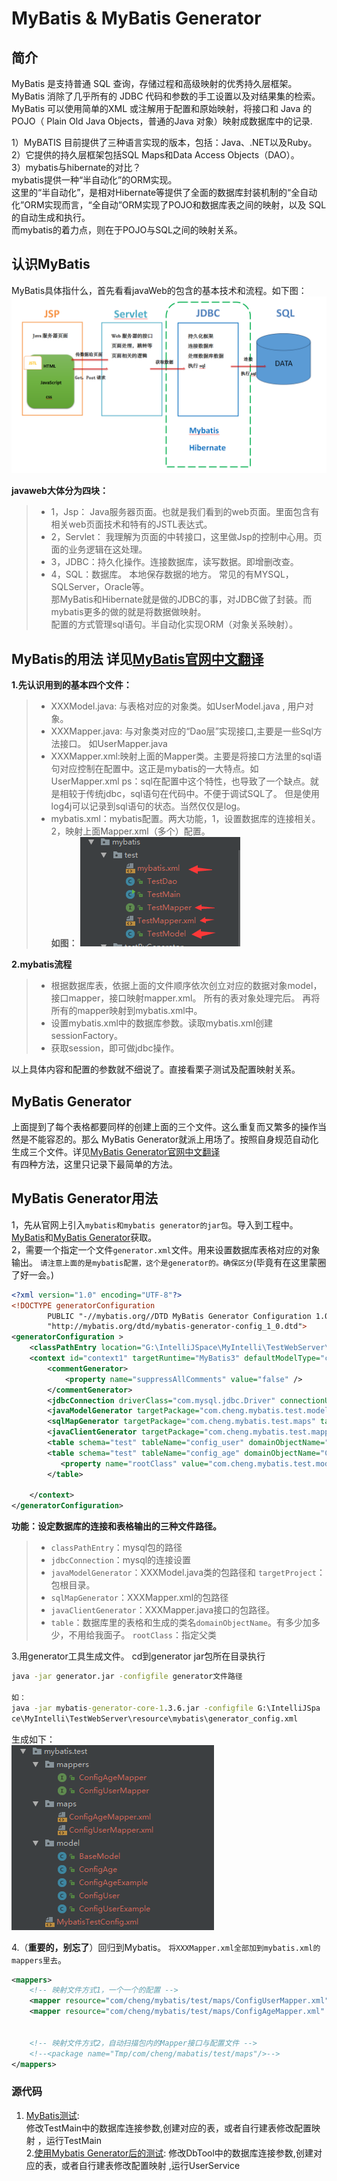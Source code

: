 [MyBatis Generator官网中文翻译]:http://mbg.cndocs.ml/index.html
[MyBatis Generator]:https://github.com/mybatis/generator/releases

[MyBatis官网中文翻译]:http://www.mybatis.org/mybatis-3/zh/index.html
[MyBatis]:https://github.com/mybatis/mybatis-3/releases

[MyBatis example]:https://www.cnblogs.com/kevin1990/p/6231122.html

[MyBatis Generator 参数说明]:http://blog.csdn.net/testcs_dn/article/details/77881776

[javaweb]:../image/mybatis/javaweb.png
[mybatis四个文件]:../image/mybatis/mybatis文件.png
[generator后文件结构]:../image/mybatis/generator后文件结构.png

# MyBatis &  MyBatis Generator 

## 简介
MyBatis 是支持普通 SQL 查询，存储过程和高级映射的优秀持久层框架。 MyBatis 消除了几乎所有的 JDBC 代码和参数的手工设置以及对结果集的检索。 MyBatis 可以使用简单的XML 或注解用于配置和原始映射，将接口和 Java 的 POJO（ Plain Old Java Objects，普通的Java 对象）映射成数据库中的记录.

  1）MyBATIS 目前提供了三种语言实现的版本，包括：Java、.NET以及Ruby。  
  2）它提供的持久层框架包括SQL Maps和Data Access Objects（DAO）。  
  3）mybatis与hibernate的对比？  
   mybatis提供一种“半自动化”的ORM实现。  
   这里的“半自动化”，是相对Hibernate等提供了全面的数据库封装机制的“全自动化”ORM实现而言，“全自动”ORM实现了POJO和数据库表之间的映射，以及 SQL 的自动生成和执行。  
   而mybatis的着力点，则在于POJO与SQL之间的映射关系。
    
## 认识MyBatis
 MyBatis具体指什么，首先看看javaWeb的包含的基本技术和流程。如下图：
 ![javaweb]
 
 **javaweb大体分为四块：**  
>* 1，Jsp： Java服务器页面。也就是我们看到的web页面。里面包含有相关web页面技术和特有的JSTL表达式。
>* 2，Servlet： 我理解为页面的中转接口，这里做Jsp的控制中心用。页面的业务逻辑在这处理。
>* 3，JDBC：持久化操作。连接数据库，读写数据。即增删改查。
>* 4，SQL：数据库。 本地保存数据的地方。 常见的有MYSQL，SQLServer，Oracle等。  
 那MyBatis和Hibernate就是做的JDBC的事，对JDBC做了封装。而mybatis更多的做的就是将数据做映射。  
 配置的方式管理sql语句。半自动化实现ORM（对象关系映射）。
 
 ## MyBatis的用法 详见[MyBatis官网中文翻译]
 **1.先认识用到的基本四个文件：**   
>* XXXModel.java: 与表格对应的对象类。如UserModel.java , 用户对象。
>* XXXMapper.java: 与对象类对应的“Dao层”实现接口,主要是一些Sql方法接口。 如UserMapper.java
>* XXXMapper.xml:映射上面的Mapper类。主要是将接口方法里的sql语句对应控制在配置中。这正是mybatis的一大特点。如UserMapper.xml
               ps：sql在配置中这个特性，也导致了一个缺点。就是相较于传统jdbc，sql语句在代码中。不便于调试SQL了。
                  但是使用log4j可以记录到sql语句的状态。当然仅仅是log。
>* mybatis.xml：mybatis配置。两大功能，1，设置数据库的连接相关。 2，映射上面Mapper.xml（多个）配置。  
**如图：**
   ![mybatis四个文件]
 
 **2.mybatis流程**  
>* 根据数据库表，依据上面的文件顺序依次创立对应的数据对象model，接口mapper，接口映射mapper.xml。
      所有的表对象处理完后。 再将所有的mapper映射到mybatis.xml中。
>* 设置mybatis.xml中的数据库参数。读取mybatis.xml创建sessionFactory。
>* 获取session，即可做jdbc操作。
    
以上具体内容和配置的参数就不细说了。直接看栗子测试及配置映射关系。
    
 ## MyBatis Generator
 上面提到了每个表格都要同样的创建上面的三个文件。这么重复而又繁多的操作当然是不能容忍的。那么
 MyBatis Generator就派上用场了。按照自身规范自动化生成三个文件。详见[MyBatis Generator官网中文翻译]  
 有四种方法，这里只记录下最简单的方法。
 
 ## MyBatis Generator用法
1，先从官网上引入`mybatis和mybatis generator的jar包`。导入到工程中。[MyBatis]和[MyBatis Generator]获取。  
2，需要一个指定一个文件`generator.xml`文件。用来设置数据库表格对应的对象输出。 `请注意上面的是mybatis配置，这个是generator的。确保区分`(毕竟有在这里蒙圈了好一会。)  
```xml
<?xml version="1.0" encoding="UTF-8"?>
<!DOCTYPE generatorConfiguration
        PUBLIC "-//mybatis.org//DTD MyBatis Generator Configuration 1.0//EN"
        "http://mybatis.org/dtd/mybatis-generator-config_1_0.dtd">
<generatorConfiguration >
    <classPathEntry location="G:\IntelliJSpace\MyIntelli\TestWebServer\web\WEB-INF\lib\mysql-connector-java-5.1.17.jar" />
    <context id="context1" targetRuntime="MyBatis3" defaultModelType="conditional">
        <commentGenerator>
            <property name="suppressAllComments" value="false" />
        </commentGenerator>
        <jdbcConnection driverClass="com.mysql.jdbc.Driver" connectionURL="jdbc:mysql://localhost:3306/test" userId="root" password="dcldcl" />
        <javaModelGenerator targetPackage="com.cheng.mybatis.test.model" targetProject="../../../Tmp" />
        <sqlMapGenerator targetPackage="com.cheng.mybatis.test.maps" targetProject="../../../Tmp" />
        <javaClientGenerator targetPackage="com.cheng.mybatis.test.mappers" targetProject="../../../Tmp" type="XMLMAPPER" />
        <table schema="test" tableName="config_user" domainObjectName="ConfigUser"/>
        <table schema="test" tableName="config_age" domainObjectName="ConfigAge">
           <property name="rootClass" value="com.cheng.mybatis.test.model.BaseModel" />
        </table>

    </context>
</generatorConfiguration>
```
**功能：设定数据库的连接和表格输出的三种文件路径。**
>* `classPathEntry`：mysql包的路径
>* `jdbcConnection`：mysql的连接设置
>* `javaModelGenerator`：XXXModel.java类的包路径和       `targetProject`：包根目录。
>* `sqlMapGenerator`：XXXMapper.xml的包路径
>* `javaClientGenerator`：XXXMapper.java接口的包路径。
>* `table`：数据库里的表格和生成的类名`domainObjectName`。有多少加多少，不用给我面子。     `rootClass`：指定父类

3.用generator工具生成文件。 cd到generator  jar包所在目录执行
```bat
java -jar generator.jar -configfile generator文件路径

如：
java -jar mybatis-generator-core-1.3.6.jar -configfile G:\IntelliJSpa
ce\MyIntelli\TestWebServer\resource\mybatis\generator_config.xml
```
生成如下：  
![generator后文件结构]

4.（**重要的，别忘了**）回归到Mybatis。 `将XXXMapper.xml全部加到mybatis.xml的mappers里去`。
```xml
<mappers>
    <!-- 映射文件方式1，一个一个的配置 -->
    <mapper resource="com/cheng/mybatis/test/maps/ConfigUserMapper.xml" />
    <mapper resource="com/cheng/mybatis/test/maps/ConfigAgeMapper.xml" />


    <!-- 映射文件方式2，自动扫描包内的Mapper接口与配置文件 -->
    <!--<package name="Tmp/com/cheng/mabatis/test/maps"/>-->
</mappers>
```


### 源代码

1. [MyBatis测试](https://github.com/dcl-Cheng/TestWebServer/tree/master/src/com/cheng/mybatis/test):  
修改TestMain中的数据库连接参数,创建对应的表，或者自行建表修改配置映射  ，运行TestMain   
2.[使用Mybatis Generator后的测试](https://github.com/dcl-Cheng/TestWebServer/tree/master/src/com/cheng/mybatis/testByGenerator):
修改DbTool中的数据库连接参数,创建对应的表，或者自行建表修改配置映射 ,运行UserService  
